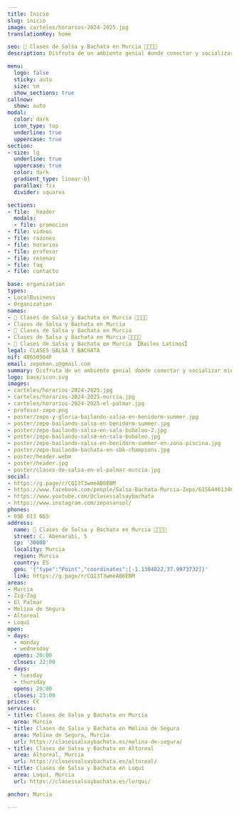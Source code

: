 ```yaml
---
title: Inicio
slug: inicio
image: carteles/horarios-2024-2025.jpg
translationKey: home

seo: 🪇 Clases de Salsa y Bachata en Murcia 💃🏻🕺🏻
description: Disfruta de un ambiente genial donde conectar y socializar mientras aprendes a bailar y sudas de alegría. ¡Reserva tu clase gratis hoy! ☎️ 696 613 665

menu:
  logo: false
  sticky: auto
  size: sm
  show_sections: true
callnow:
  show: auto
modal:
  color: dark
  icon_type: top
  underline: true
  uppercase: true
section:
- size: lg
  underline: true
  uppercase: true
  color: dark
  gradient_type: linear-bl
  parallax: fix
  divider: squares

sections:
- file: _header
  modals:
  - file: promocion
- file: videos
- file: razones
- file: horarios
- file: profesor
- file: resenas
- file: faq
- file: contacto

base: organization
types:
- LocalBusiness
- Organization
names:
- 🪇 Clases de Salsa y Bachata en Murcia 💃🏻🕺🏻
- Clases de Salsa y Bachata en Murcia
- 🪇 Clases de Salsa y Bachata en Murcia
- Clases de Salsa y Bachata en Murcia 💃🏻🕺🏻
- 🥇 Clases de Salsa y Bachata en Murcia 【Bailes Latinos】
legal: CLASES SALSA Y BACHATA
nif: 48650504F
email: zepoman.z@gmail.com
summary: Disfruta de un ambiente genial donde conectar y socializar mientras aprendes a bailar salsa y bachata sudando de alegría.
logo: base/icon.svg
images:
- carteles/horarios-2024-2025.jpg
- carteles/horarios-2024-2025-murcia.jpg
- carteles/horarios-2024-2025-el-palmar.jpg
- profesor-zepo.png
- poster/zepo-y-gloria-bailando-salsa-en-benidorm-summer.jpg
- poster/zepo-bailando-salsa-en-benidorm-summer.jpg
- poster/zepo-bailando-salsa-en-sala-bubaloo-2.jpg
- poster/zepo-bailando-salsa-en-sala-bubaloo.jpg
- poster/zepo-bailando-salsa-en-benidorm-summer-en-zona-piscina.jpg
- poster/zepo-bailando-bachata-en-sbk-champions.jpg
- poster/header.webm
- poster/header.jpg
- poster/clases-de-salsa-en-el-palmar-murcia.jpg
social:
- https://g.page/r/CQI3T3wmeAB6EBM
- https://www.facebook.com/people/Salsa-Bachata-Murcia-Zepo/61564461346298/
- https://www.youtube.com/@clasessalsaybachata
- https://www.instagram.com/zeposansol/
phones:
- 696 613 665
address:
  name: 🪇 Clases de Salsa y Bachata en Murcia 💃🏻🕺🏻
  street: C. Abenarabi, 5
  cp: '30008'
  locality: Murcia
  region: Murcia
  country: ES
  geo: '{"type":"Point","coordinates":[-1.1304022,37.9973732]}'
  link: https://g.page/r/CQI3T3wmeAB6EBM
areas:
- Murcia
- Zig-Zag
- El Palmar
- Molina de Segura
- Altoreal
- Loquí
open:
- days:
  - monday
  - wednesday
  opens: 20:00
  closes: 22:00
- days:
  - tuesday
  - thursday
  opens: 20:00
  closes: 23:00
prices: €€
services:
- title: Clases de Salsa y Bachata en Murcia
  area: Murcia
- title: Clases de Salsa y Bachata en Molina de Segura
  area: Molina de Segura, Murcia
  url: https://clasessalsaybachata.es/molina-de-segura/
- title: Clases de Salsa y Bachata en Altoreal
  area: Altoreal, Murcia
  url: https://clasessalsaybachata.es/altoreal/
- title: Clases de Salsa y Bachata en Loquí
  area: Loquí, Murcia
  url: https://clasessalsaybachata.es/lorqui/

anchor: Murcia

---
```

